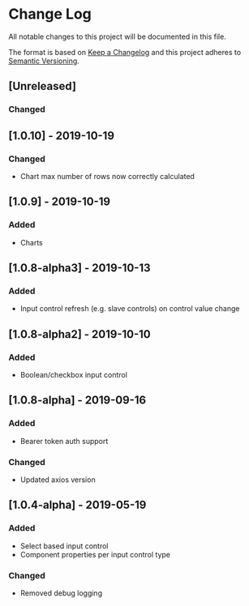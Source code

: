 # Change Log
All notable changes to this project will be documented in this file.

The format is based on [Keep a Changelog](http://keepachangelog.com/)
and this project adheres to [Semantic Versioning](http://semver.org/).

## [Unreleased]

### Changed

## [1.0.10] - 2019-10-19
### Changed
- Chart max number of rows now correctly calculated 

## [1.0.9] - 2019-10-19
### Added
- Charts

## [1.0.8-alpha3] - 2019-10-13
### Added
- Input control refresh (e.g. slave controls) on control value change

## [1.0.8-alpha2] - 2019-10-10
### Added
- Boolean/checkbox input control

## [1.0.8-alpha] - 2019-09-16
### Added
- Bearer token auth support

### Changed
- Updated axios version

## [1.0.4-alpha] - 2019-05-19
### Added
- Select based input control
- Component properties per input control type

### Changed
- Removed debug logging
